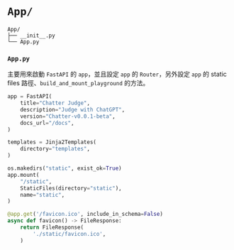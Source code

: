 # `App/`

```shell
App/
├── __init__.py
└── App.py
```

### `App.py`
主要用來啟動 `FastAPI` 的 `app`，並且設定 `app` 的 `Router`，另外設定 `app` 的 static files 路徑、`build_and_mount_playground` 的方法。

```py
app = FastAPI(
    title="Chatter Judge",
    description="Judge with ChatGPT",
    version="Chatter-v0.0.1-beta",
    docs_url="/docs",
)
```

```py
templates = Jinja2Templates(
    directory="templates",
)
```

```py
os.makedirs("static", exist_ok=True)
app.mount(
    "/static", 
    StaticFiles(directory="static"), 
    name="static",
)
```

```py
@app.get('/favicon.ico', include_in_schema=False)
async def favicon() -> FileResponse:
    return FileResponse(
        './static/favicon.ico',
    )
```
